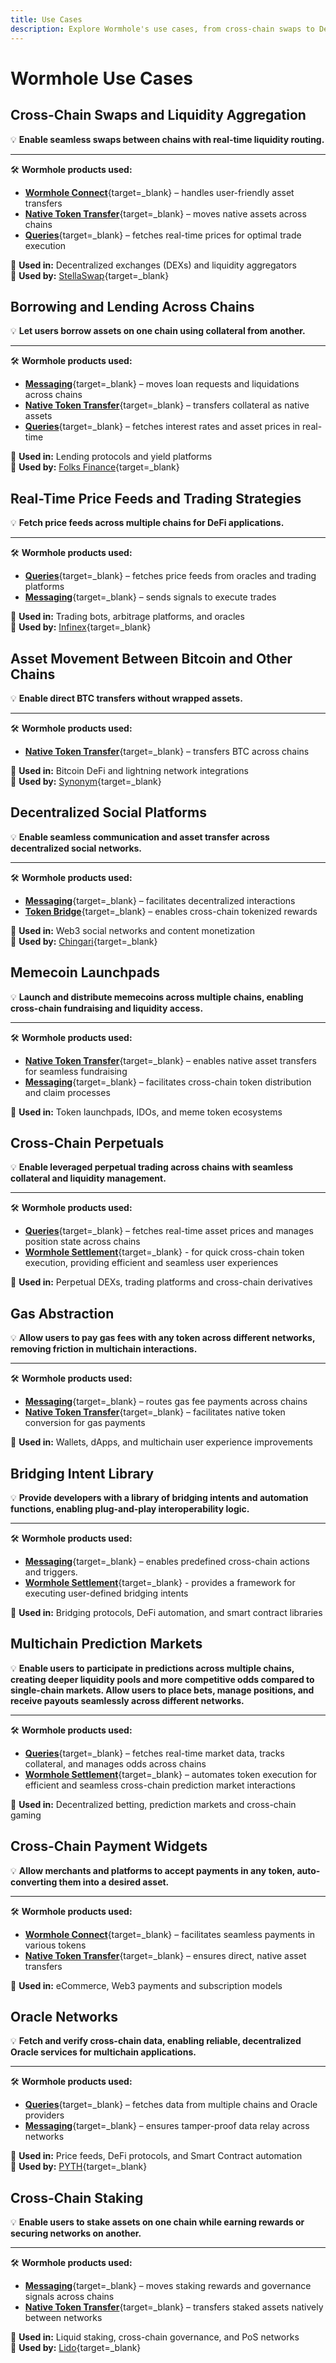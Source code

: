 ```yaml
---
title: Use Cases
description: Explore Wormhole's use cases, from cross-chain swaps to DeFi, lending, gaming, and more. See how projects integrate Wormhole solutions.
---
```


# Wormhole Use Cases

<div markdown class="use-case-card">

## Cross-Chain Swaps and Liquidity Aggregation

💡 **Enable seamless swaps between chains with real-time liquidity routing.**  

<hr>
<div markdown>

🛠 **Wormhole products used:**

- [**Wormhole Connect**](/docs/build/applications/connect/overview/){target=\_blank} – handles user-friendly asset transfers
- [**Native Token Transfer**](/docs/build/contract-integrations/native-token-transfers/){target=\_blank} – moves native assets across chains
- [**Queries**](/docs/build/applications/queries/overview/){target=\_blank} – fetches real-time prices for optimal trade execution

</div>

🔗 **Used in:** Decentralized exchanges (DEXs) and liquidity aggregators  <br>🚀 **Used by:** [StellaSwap](https://app.stellaswap.com/exchange/swap){target=\_blank}
</div>

<div markdown class="use-case-card">

## Borrowing and Lending Across Chains

💡 **Let users borrow assets on one chain using collateral from another.**  

<hr>
<div markdown>

🛠 **Wormhole products used:**

- [**Messaging**](/docs/learn/infrastructure/){target=\_blank} – moves loan requests and liquidations across chains
- [**Native Token Transfer**](/docs/build/contract-integrations/native-token-transfers/){target=\_blank} – transfers collateral as native assets
- [**Queries**](/docs/build/applications/queries/overview/){target=\_blank} – fetches interest rates and asset prices in real-time

</div>

🔗 **Used in:** Lending protocols and yield platforms <br>🚀 **Used by:** [Folks Finance](https://wormhole.com/case-studies/folks-finance){target=\_blank}
</div>

<div markdown class="use-case-card">

## Real-Time Price Feeds and Trading Strategies

💡 **Fetch price feeds across multiple chains for DeFi applications.**

<hr>
<div markdown>

🛠 **Wormhole products used:**

- [**Queries**](/docs/build/applications/queries/overview/){target=\_blank} – fetches price feeds from oracles and trading platforms
- [**Messaging**](/docs/learn/infrastructure/){target=\_blank} – sends signals to execute trades

</div>

🔗 **Used in:** Trading bots, arbitrage platforms, and oracles <br>🚀 **Used by:** [Infinex](https://wormhole.com/case-studies/infinex){target=\_blank}
</div>

<div markdown class="use-case-card">

## Asset Movement Between Bitcoin and Other Chains

💡 **Enable direct BTC transfers without wrapped assets.**

<hr>
<div markdown>

🛠 **Wormhole products used:**

- [**Native Token Transfer**](/docs/build/contract-integrations/native-token-transfers/){target=\_blank} – transfers BTC across chains

</div>

🔗 **Used in:** Bitcoin DeFi and lightning network integrations <br>🚀 **Used by:** [Synonym](https://wormhole.com/case-studies/synonym){target=\_blank}
</div>

<div markdown class="use-case-card">

## Decentralized Social Platforms

💡 **Enable seamless communication and asset transfer across decentralized social networks.**

<hr>
<div markdown>

🛠 **Wormhole products used:**

- [**Messaging**](/docs/learn/infrastructure/){target=\_blank} – facilitates decentralized interactions
- [**Token Bridge**](/docs/build/contract-integrations/token-bridge/){target=\_blank} – enables cross-chain tokenized rewards

</div>

🔗 **Used in:** Web3 social networks and content monetization <br>🚀 **Used by:** [Chingari](https://chingari.io/){target=\_blank}
</div>

<div markdown class="use-case-card">

## Memecoin Launchpads

💡 **Launch and distribute memecoins across multiple chains, enabling cross-chain fundraising and liquidity access.**

<hr>
<div markdown>

🛠 **Wormhole products used:**

- [**Native Token Transfer**](/docs/build/contract-integrations/native-token-transfers/){target=\_blank} – enables native asset transfers for seamless fundraising
- [**Messaging**](/docs/learn/infrastructure/){target=\_blank} – facilitates cross-chain token distribution and claim processes

</div>

🔗 **Used in:** Token launchpads, IDOs, and meme token ecosystems

</div>

<div markdown class="use-case-card">

## Cross-Chain Perpetuals

💡 **Enable leveraged perpetual trading across chains with seamless collateral and liquidity management.**

<hr>
<div markdown>

🛠 **Wormhole products used:**

- [**Queries**](/docs/build/applications/queries/overview/){target=\_blank} – fetches real-time asset prices and manages position state across chains
- [**Wormhole Settlement**](/docs/learn/messaging/wormhole-settlement/overview/){target=\_blank} - for quick cross-chain token execution, providing efficient and seamless user experiences

</div>

🔗 **Used in:**  Perpetual DEXs, trading platforms and cross-chain derivatives

</div>

<div markdown class="use-case-card">

## Gas Abstraction

💡 **Allow users to pay gas fees with any token across different networks, removing friction in multichain interactions.**

<hr>
<div markdown>

🛠 **Wormhole products used:**

- [**Messaging**](/docs/learn/infrastructure/){target=\_blank} – routes gas fee payments across chains
- [**Native Token Transfer**](/docs/build/contract-integrations/native-token-transfers/){target=\_blank} – facilitates native token conversion for gas payments

</div>

🔗 **Used in:** Wallets, dApps, and multichain user experience improvements

</div>

<div markdown class="use-case-card">

## Bridging Intent Library

💡 **Provide developers with a library of bridging intents and automation functions, enabling plug-and-play interoperability logic.**

<hr>
<div markdown>

🛠 **Wormhole products used:**

- [**Messaging**](/docs/learn/infrastructure/){target=\_blank} – enables predefined cross-chain actions and triggers.
- [**Wormhole Settlement**](/docs/learn/messaging/wormhole-settlement/overview/){target=\_blank} - provides a framework for executing user-defined bridging intents

</div>

🔗 **Used in:** Bridging protocols, DeFi automation, and smart contract libraries

</div>

<div markdown class="use-case-card">

## Multichain Prediction Markets

💡 **Enable users to participate in predictions across multiple chains, creating deeper liquidity pools and more competitive odds compared to single-chain markets. Allow users to place bets, manage positions, and receive payouts seamlessly across different networks.**

<hr>
<div markdown>

🛠 **Wormhole products used:**

- [**Queries**](/docs/build/applications/queries/overview/){target=\_blank} – fetches real-time market data, tracks collateral, and manages odds across chains
- [**Wormhole Settlement**](/docs/learn/messaging/wormhole-settlement/overview/){target=\_blank} – automates token execution for efficient and seamless cross-chain prediction market interactions

</div>

🔗 **Used in:** Decentralized betting, prediction markets and cross-chain gaming

</div>

<div markdown class="use-case-card">

## Cross-Chain Payment Widgets

💡 **Allow merchants and platforms to accept payments in any token, auto-converting them into a desired asset.**

<hr>
<div markdown>

🛠 **Wormhole products used:**

- [**Wormhole Connect**](/docs/build/applications/connect/overview/){target=\_blank} – facilitates seamless payments in various tokens
- [**Native Token Transfer**](/docs/build/contract-integrations/native-token-transfers/){target=\_blank} – ensures direct, native asset transfers

</div>

🔗 **Used in:** eCommerce, Web3 payments and subscription models

</div>

<div markdown class="use-case-card">

## Oracle Networks

💡 **Fetch and verify cross-chain data, enabling reliable, decentralized Oracle services for multichain applications.**

<hr>
<div markdown>

🛠 **Wormhole products used:**

- [**Queries**](/docs/build/applications/queries/overview/){target=\_blank} – fetches data from multiple chains and Oracle providers
- [**Messaging**](/docs/learn/infrastructure/){target=\_blank} – ensures tamper-proof data relay across networks

</div>

🔗 **Used in:** Price feeds, DeFi protocols, and Smart Contract automation <br>🚀 **Used by:** [PYTH](https://wormhole.com/case-studies/pyth){target=\_blank}

</div>

<div markdown class="use-case-card">

## Cross-Chain Staking

💡 **Enable users to stake assets on one chain while earning rewards or securing networks on another.**

<hr>
<div markdown>

🛠 **Wormhole products used:**

- [**Messaging**](/docs/learn/infrastructure/){target=\_blank} – moves staking rewards and governance signals across chains
- [**Native Token Transfer**](/docs/build/contract-integrations/native-token-transfers/){target=\_blank} – transfers staked assets natively between networks

</div>

🔗 **Used in:** Liquid staking, cross-chain governance, and PoS networks <br>🚀 **Used by:** [Lido](https://lido.fi/){target=\_blank}

</div>